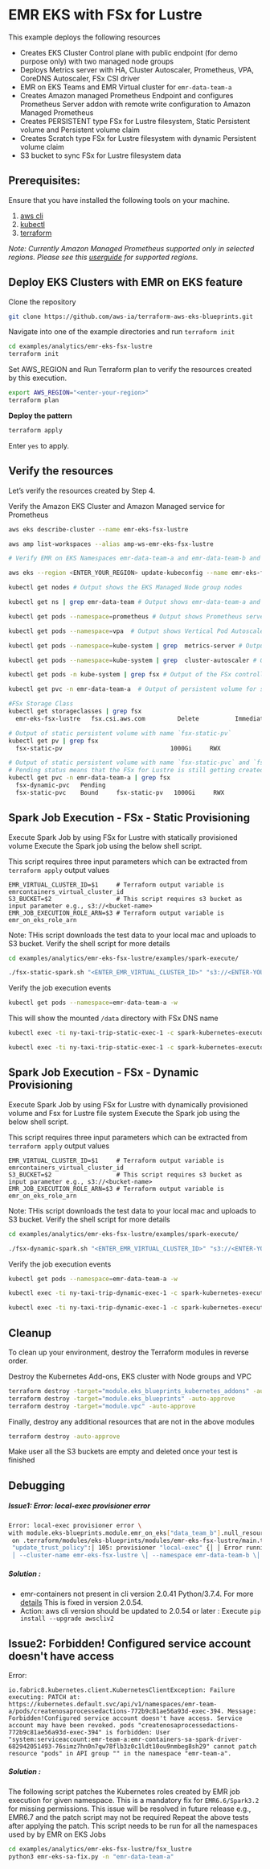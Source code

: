 # EMR EKS with FSx for Lustre

This example deploys the following resources

- Creates EKS Cluster Control plane with public endpoint (for demo purpose only) with two managed node groups
- Deploys Metrics server with HA, Cluster Autoscaler, Prometheus, VPA, CoreDNS Autoscaler, FSx CSI driver
- EMR on EKS Teams and EMR Virtual cluster for `emr-data-team-a`
- Creates Amazon managed Prometheus Endpoint and configures Prometheus Server addon with remote write configuration to Amazon Managed Prometheus
- Creates PERSISTENT type FSx for Lustre filesystem, Static Persistent volume and Persistent volume claim
- Creates Scratch type FSx for Lustre filesystem with dynamic Persistent volume claim
- S3 bucket to sync FSx for Lustre filesystem data

## Prerequisites:

Ensure that you have installed the following tools on your machine.

1. [aws cli](https://docs.aws.amazon.com/cli/latest/userguide/install-cliv2.html)
2. [kubectl](https://Kubernetes.io/docs/tasks/tools/)
3. [terraform](https://learn.hashicorp.com/tutorials/terraform/install-cli)

_Note: Currently Amazon Managed Prometheus supported only in selected regions. Please see this [userguide](https://docs.aws.amazon.com/prometheus/latest/userguide/what-is-Amazon-Managed-Service-Prometheus.html) for supported regions._

## Deploy EKS Clusters with EMR on EKS feature

Clone the repository

```sh
git clone https://github.com/aws-ia/terraform-aws-eks-blueprints.git
```

Navigate into one of the example directories and run `terraform init`

```sh
cd examples/analytics/emr-eks-fsx-lustre
terraform init
```

Set AWS_REGION and Run Terraform plan to verify the resources created by this execution.

```sh
export AWS_REGION="<enter-your-region>"
terraform plan
```

**Deploy the pattern**

```sh
terraform apply
```

Enter `yes` to apply.

## Verify the resources

Let’s verify the resources created by Step 4.

Verify the Amazon EKS Cluster and Amazon Managed service for Prometheus

```sh
aws eks describe-cluster --name emr-eks-fsx-lustre

aws amp list-workspaces --alias amp-ws-emr-eks-fsx-lustre
```

```sh
# Verify EMR on EKS Namespaces emr-data-team-a and emr-data-team-b and Pod status for Prometheus, Vertical Pod Autoscaler, Metrics Server and Cluster Autoscaler.

aws eks --region <ENTER_YOUR_REGION> update-kubeconfig --name emr-eks-fsx-lustre # Creates k8s config file to authenticate with EKS Cluster

kubectl get nodes # Output shows the EKS Managed Node group nodes

kubectl get ns | grep emr-data-team # Output shows emr-data-team-a and emr-data-team-b namespaces for data teams

kubectl get pods --namespace=prometheus # Output shows Prometheus server and Node exporter pods

kubectl get pods --namespace=vpa  # Output shows Vertical Pod Autoscaler pods

kubectl get pods --namespace=kube-system | grep  metrics-server # Output shows Metric Server pod

kubectl get pods --namespace=kube-system | grep  cluster-autoscaler # Output shows Cluster Autoscaler pod

kubectl get pods -n kube-system | grep fsx # Output of the FSx controller and node pods

kubectl get pvc -n emr-data-team-a  # Output of persistent volume for static(`fsx-static-pvc`) and dynamic(`fsx-dynamic-pvc`)

#FSx Storage Class
kubectl get storageclasses | grep fsx
  emr-eks-fsx-lustre   fsx.csi.aws.com         Delete          Immediate              false                  109s

# Output of static persistent volume with name `fsx-static-pv`
kubectl get pv | grep fsx
  fsx-static-pv                              1000Gi     RWX            Recycle          Bound    emr-data-team-a/fsx-static-pvc       fsx

# Output of static persistent volume with name `fsx-static-pvc` and `fsx-dynamic-pvc`
# Pending status means that the FSx for Lustre is still getting created. This will be changed to bound once the filesystem is created. Login to AWS console to verify.
kubectl get pvc -n emr-data-team-a | grep fsx
  fsx-dynamic-pvc   Pending                                             fsx            4m56s
  fsx-static-pvc    Bound     fsx-static-pv   1000Gi     RWX            fsx            4m56s

```

## Spark Job Execution - FSx - Static Provisioning

Execute Spark Job by using FSx for Lustre with statically provisioned volume
Execute the Spark job using the below shell script.

This script requires three input parameters which can be extracted from `terraform apply` output values

    EMR_VIRTUAL_CLUSTER_ID=$1     # Terraform output variable is emrcontainers_virtual_cluster_id
    S3_BUCKET=$2                  # This script requires s3 bucket as input parameter e.g., s3://<bucket-name>
    EMR_JOB_EXECUTION_ROLE_ARN=$3 # Terraform output variable is emr_on_eks_role_arn


Note: THis script downloads the test data to your local mac and uploads to S3 bucket. Verify the shell script for more details

```sh
cd examples/analytics/emr-eks-fsx-lustre/examples/spark-execute/

./fsx-static-spark.sh "<ENTER_EMR_VIRTUAL_CLUSTER_ID>" "s3://<ENTER-YOUR-BUCKET-NAME>" "<EMR_JOB_EXECUTION_ROLE_ARN>"
```

Verify the job execution events

```sh
kubectl get pods --namespace=emr-data-team-a -w
```
This will show the mounted `/data` directory with FSx DNS name

```sh
kubectl exec -ti ny-taxi-trip-static-exec-1 -c spark-kubernetes-executor -n emr-data-team-a -- df -h

kubectl exec -ti ny-taxi-trip-static-exec-1 -c spark-kubernetes-executor -n emr-data-team-a -- ls -lah /static
```

## Spark Job Execution - FSx - Dynamic Provisioning

Execute Spark Job by using FSx for Lustre with dynamically provisioned volume and Fsx for Lustre file system
Execute the Spark job using the below shell script.


This script requires three input parameters which can be extracted from `terraform apply` output values

    EMR_VIRTUAL_CLUSTER_ID=$1     # Terraform output variable is emrcontainers_virtual_cluster_id
    S3_BUCKET=$2                  # This script requires s3 bucket as input parameter e.g., s3://<bucket-name>
    EMR_JOB_EXECUTION_ROLE_ARN=$3 # Terraform output variable is emr_on_eks_role_arn

Note: THis script downloads the test data to your local mac and uploads to S3 bucket. Verify the shell script for more details

```sh
cd examples/analytics/emr-eks-fsx-lustre/examples/spark-execute/

./fsx-dynamic-spark.sh "<ENTER_EMR_VIRTUAL_CLUSTER_ID>" "s3://<ENTER-YOUR-BUCKET-NAME>" "<EMR_JOB_EXECUTION_ROLE_ARN>"
```

Verify the job execution events

```sh
kubectl get pods --namespace=emr-data-team-a -w
```

```sh
kubectl exec -ti ny-taxi-trip-dynamic-exec-1 -c spark-kubernetes-executor -n emr-data-team-a -- df -h

kubectl exec -ti ny-taxi-trip-dynamic-exec-1 -c spark-kubernetes-executor -n emr-data-team-a -- ls -lah /dynamic
```

## Cleanup
To clean up your environment, destroy the Terraform modules in reverse order.

Destroy the Kubernetes Add-ons, EKS cluster with Node groups and VPC

```sh
terraform destroy -target="module.eks_blueprints_kubernetes_addons" -auto-approve
terraform destroy -target="module.eks_blueprints" -auto-approve
terraform destroy -target="module.vpc" -auto-approve
```

Finally, destroy any additional resources that are not in the above modules

```sh
terraform destroy -auto-approve
```

Make user all the S3 buckets are empty and deleted once your test is finished

## Debugging
##### Issue1: Error: local-exec provisioner error

```sh
Error: local-exec provisioner error \
with module.eks-blueprints.module.emr_on_eks["data_team_b"].null_resource.update_trust_policy,\
 on .terraform/modules/eks-blueprints/modules/emr-eks-fsx-lustre/main.tf line 105, in resource "null_resource" \
 "update_trust_policy":│ 105: provisioner "local-exec" {│ │ Error running command 'set -e│ │ aws emr-containers update-role-trust-policy \
 │ --cluster-name emr-eks-fsx-lustre \│ --namespace emr-data-team-b \│ --role-name emr-eks-fsx-lustre-emr-eks-data-team-b
```

##### Solution :

- emr-containers not present in cli version 2.0.41 Python/3.7.4. For more [details](https://github.com/aws/aws-cli/issues/6162)
  This is fixed in version 2.0.54.
- Action: aws cli version should be updated to 2.0.54 or later : Execute `pip install --upgrade awscliv2 `

## Issue2: Forbidden! Configured service account doesn't have access

Error:

    io.fabric8.kubernetes.client.KubernetesClientException: Failure executing: PATCH at: https://kubernetes.default.svc/api/v1/namespaces/emr-team-a/pods/createnosaprocessedactions-772b9c81ae56a93d-exec-394. Message: Forbidden!Configured service account doesn't have access. Service account may have been revoked. pods "createnosaprocessedactions-772b9c81ae56a93d-exec-394" is forbidden: User "system:serviceaccount:emr-team-a:emr-containers-sa-spark-driver-682942051493-76simz7hn0n7qw78flb3z0c1ldt10ou9nmbeg8sh29" cannot patch resource "pods" in API group "" in the namespace "emr-team-a".

##### Solution :
The following script patches the Kubernetes roles created by EMR job execution for given namespace.
This is a mandatory fix for `EMR6.6/Spark3.2` for missing permissions. This issue will be resolved in future release e.g., EMR6.7 and the patch script may not be required
Repeat the above tests after applying the patch. This script needs to be run for all the namespaces used by by EMR on EKS Jobs

```sh
cd examples/analytics/emr-eks-fsx-lustre/fsx_lustre
python3 emr-eks-sa-fix.py -n "emr-data-team-a"
```
